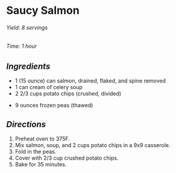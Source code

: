 # Saucy Salmon

######  Yield: 8 servings
######  Time:  1 hour

##  *Ingredients*
- 1 (15 ounce) can salmon, drained, flaked, and spine removed
- 1 can cream of celery soup
- 2 2/3 cups potato chips (crushed, divided)
<!--  -->
- 9 ounces frozen peas (thawed)

##  *Directions*
1. Preheat oven to 375F.
2. Mix salmon, soup, and 2 cups potato chips in a 9x9 casserole.
3. Fold in the peas.
4. Cover with 2/3 cup crushed potato chips.
5. Bake for 35 minutes.
